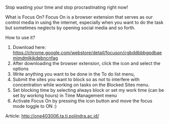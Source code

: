 Stop wasting your time and stop procrastinating right now!

What is Focus On?
Focus On is a browser extension that serves as our control media in using the internet, especially when you want to do the task but sometimes neglects by opening social media and so forth.

How to use it?
1. Download here: https://chrome.google.com/webstore/detail/focuson/cgbddbbbgpdbaemimdmlkjkdebncnfag
2. After downloading the browser extension, click the icon and select the options
3. Write anything you want to be done in the To do list menu,
4. Submit the sites you want to block so as not to interfere with concentration while working on tasks on the Blocked Sites menu.
5. Set blocking time by selecting always block or set my work time (can be set by working hours) in Time Management menu
6. Activate Focus On by pressing the icon button and move the focus mode toggle to ON :)

Article: http://one403006.ta.ti.polindra.ac.id/
